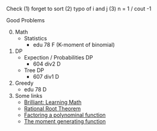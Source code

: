 Check (1) forget to sort (2) typo of i and j (3) n = 1 / cout -1

Good Problems

0. Math
    - Statistics
        - edu 78 F (K-moment of binomial)
1. DP
    - Expection / Probabilities DP
        - 604 div2 D
    - Tree DP
        - 607 div1 D
2. Greedy
    - edu 78 D
3. Some links
    - [Brilliant: Learning Math](https://brilliant.org/daily-problems/)
    - [Rational Root Theorem](https://brilliant.org/wiki/rational-root-theorem/)
    - [Factoring a polynominal function](https://courses.lumenlearning.com/ivytech-collegealgebra/chapter/find-zeros-of-a-polynomial-function/)
    - [The moment generating function](https://mathcs.clarku.edu/~djoyce/ma217/moment.pdf)
